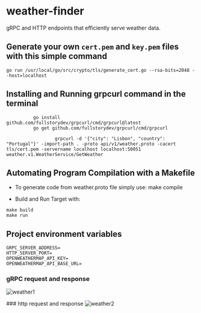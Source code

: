 # weather-finder
gRPC and HTTP endpoints that efficiently serve weather data.

## Generate your own `cert.pem` and `key.pem` files with this simple command
```
go run /usr/local/go/src/crypto/tls/generate_cert.go --rsa-bits=2048 --host=localhost
```

## Installing and Running grpcurl command in the terminal
```
          go install github.com/fullstorydev/grpcurl/cmd/grpcurl@latest
          go get github.com/fullstorydev/grpcurl/cmd/grpcurl 
```

```
                  grpcurl -d '{"city": "Lisbon", "country": "Portugal"}' -import-path . -proto api/v1/weather.proto -cacert tls/cert.pem -servername localhost localhost:50051 weather.v1.WeatherService/GetWeather
```

## Automating Program Compilation with a Makefile
- To generate code from weather.proto file simply use:
make compile

- Build and Run Target with:
```
make build
make run 
```

## Project environment variables
```
GRPC_SERVER_ADDRESS=
HTTP_SERVER_PORT=
OPENWEATHERMAP_API_KEY=
OPENWEATHERMAP_API_BASE_URL=
```

### gRPC request and response
![weather1](https://github.com/osag1e/weather-finder/blob/main/images/weather1.png)

### http request and response
![weather2](https://github.com/osag1e/weather-finder/blob/main/images/weather2.png)


